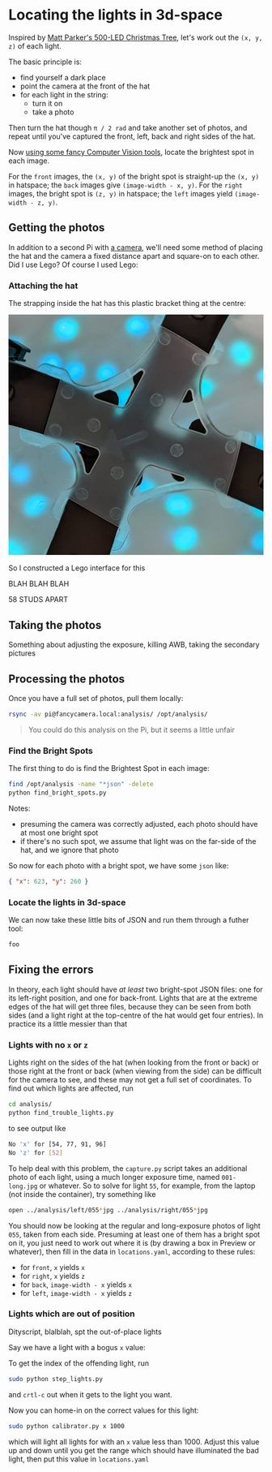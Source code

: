 # Locating the lights in 3d-space

Inspired by [Matt Parker's 500-LED Christmas Tree](https://www.youtube.com/watch?v=WuMRJf6B5Q4), let's work out the `(x, y, z)` of each light.

The basic principle is:

- find yourself a dark place
- point the camera at the front of the hat
- for each light in the string:
  - turn it on
  - take a photo

Then turn the hat though `π / 2 rad` and take another set of photos, and repeat until you've captured the front, left, back and right sides of the hat.

Now [using some fancy Computer Vision tools](https://pypi.org/project/opencv-python/), locate the brightest spot in each image.

For the `front` images, the `(x, y)` of the bright spot is straight-up the `(x, y)` in hatspace; the `back` images give `(image-width - x, y)`. For the `right` images, the bright spot is `(z, y)` in hatspace; the `left` images yield `(image-width - z, y)`.

## Getting the photos

In addition to a second Pi with [a camera](https://projects.raspberrypi.org/en/projects/getting-started-with-picamera), we'll need some method of placing the hat and the camera a fixed distance apart and square-on to each other. Did I use Lego? Of course I used Lego:

### Attaching the hat

The strapping inside the hat has this plastic bracket thing at the centre:

![hat bracket](/assets/hat-bracket.png)

So I constructed a Lego interface for this

BLAH BLAH BLAH

58 STUDS APART

## Taking the photos

Something about adjusting the exposure, killing AWB, taking the secondary pictures

## Processing the photos

Once you have a full set of photos, pull them locally:

```bash
rsync -av pi@fancycamera.local:analysis/ /opt/analysis/
```

> You could do this analysis on the Pi, but it seems a little unfair

### Find the Bright Spots

The first thing to do is find the Brightest Spot in each image:

```bash
find /opt/analysis -name "*json" -delete
python find_bright_spots.py
```

Notes:

- presuming the camera was correctly adjusted, each photo should have at most one bright spot
- if there's no such spot, we assume that light was on the far-side of the hat, and we ignore that photo

So now for each photo with a bright spot, we have some `json` like:

```json
{ "x": 623, "y": 260 }
```

### Locate the lights in 3d-space

We can now take these little bits of JSON and run them through a futher tool:

```bash
foo
```

## Fixing the errors

In theory, each light should have _at least_ two bright-spot JSON files: one for its left-right position, and one for back-front. Lights that are at the extreme edges of the hat will get three files, because they can be seen from both sides (and a light right at the top-centre of the hat would get four entries). In practice its a little messier than that

### Lights with no `x` or `z`

Lights right on the sides of the hat (when looking from the front or back) or those right at the front or back (when viewing from the side) can be difficult for the camera to see, and these may not get a full set of coordinates. To find out which lights are affected, run

```bash
cd analysis/
python find_trouble_lights.py
```

to see output like

```bash
No 'x' for [54, 77, 91, 96]
No 'z' for [52]
```

To help deal with this problem, the `capture.py` script takes an additional photo of each light, using a much longer exposure time, named `001-long.jpg` or whatever. So to solve for light `55`, for example, from the laptop (not inside the container), try something like

```bash
open ../analysis/left/055*jpg ../analysis/right/055*jpg
```

You should now be looking at the regular and long-exposure photos of light `055`, taken from each side. Presuming at least one of them has a bright spot on it, you just need to work out where it is (by drawing a box in Preview or whatever), then fill in the data in `locations.yaml`, according to these rules:

- for `front`, `x` yields `x`
- for `right`, `x` yields `z`
- for `back`, `image-width - x` yields `x`
- for `left`, `image-width - x` yields `z`

### Lights which are out of position

Dityscript, blalblah, spt the out-of-place lights

Say we have a light with a bogus `x` value:

To get the index of the offending light, run

```bash
sudo python step_lights.py
```

and `crtl-c` out when it gets to the light you want.

Now you can home-in on the correct values for this light:

```bash
sudo python calibrator.py x 1000
```

which will light all lights for with an `x` value less than 1000. Adjust this value up and down until you get the range which should have illuminated the bad light, then put this value in `locations.yaml`
